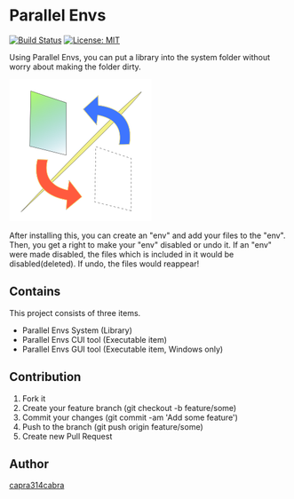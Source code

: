 # Parallel Envs

[![Build Status](https://dev.azure.com/capra314cabra/ParallelEnvs/_apis/build/status/capra314cabra.ParallelEnvs?branchName=master)](https://dev.azure.com/capra314cabra/ParallelEnvs/_build/latest?definitionId=2&branchName=master)
[![License: MIT](https://img.shields.io/badge/License-MIT-yellow.svg)](https://github.com/capra314cabra/ParallelEnvs/blob/master/LICENSE)

Using Parallel Envs, you can put a library into the system folder without worry about making the folder dirty.  

![TradeMark](images/ParallelEnvs.png)

After installing this, you can create an "env" and add your files to the "env". Then, you get a right to make your "env" disabled or undo it. If an "env" were made disabled, the files which is included in it would be disabled(deleted). If undo, the files would reappear!

## Contains

This project consists of three items.

- Parallel Envs System (Library)
- Parallel Envs CUI tool (Executable item)
- Parallel Envs GUI tool (Executable item, Windows only)

## Contribution

1. Fork it
2. Create your feature branch (git checkout -b feature/some)
3. Commit your changes (git commit -am 'Add some feature')
4. Push to the branch (git push origin feature/some)
5. Create new Pull Request

## Author

[capra314cabra](https://github.com/capra314cabra)
